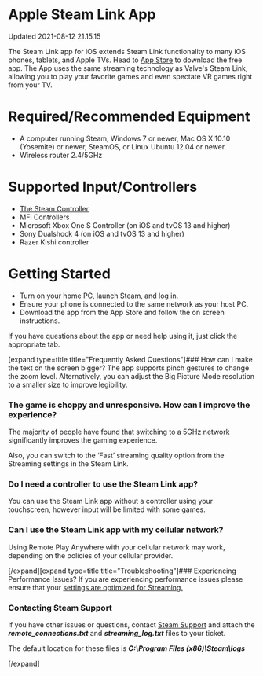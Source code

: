 # Apple Steam Link App
Updated 2021-08-12 21.15.15

The Steam Link app for iOS extends Steam Link functionality to many iOS phones, tablets, and Apple TVs. Head to [App Store](https://www.apple.com/app-store/) to download the free app. The App uses the same streaming technology as Valve's Steam Link, allowing you to play your favorite games and even spectate VR games right from your TV.  
  
  
# Required/Recommended Equipment

* A computer running Steam, Windows 7 or newer, Mac OS X 10.10 (Yosemite) or newer, SteamOS, or Linux Ubuntu 12.04 or newer.
* Wireless router 2.4/5GHz

   
# Supported Input/Controllers

* [The Steam Controller](https://store.steampowered.com/app/353370/Steam_Controller/)
* MFi Controllers
* Microsoft Xbox One S Controller (on iOS and tvOS 13 and higher)
* Sony Dualshock 4 (on iOS and tvOS 13 and higher)
* Razer Kishi controller

   
# Getting Started

* Turn on your home PC, launch Steam, and log in.
* Ensure your phone is connected to the same network as your host PC.
* Download the app from the App Store and follow the on screen instructions.

  
If you have questions about the app or need help using it, just click the appropriate tab.  
  
[expand type=title title="Frequently Asked Questions"]### How can I make the text on the screen bigger?
The app supports pinch gestures to change the zoom level. Alternatively, you can adjust the Big Picture Mode resolution to a smaller size to improve legibility.  
  
### The game is choppy and unresponsive. How can I improve the experience?
The majority of people have found that switching to a 5GHz network significantly improves the gaming experience.  
  
Also, you can switch to the ‘Fast’ streaming quality option from the Streaming settings in the Steam Link.  
  
### Do I need a controller to use the Steam Link app?
You can use the Steam Link app without a controller using your touchscreen, however input will be limited with some games.  
  
### Can I use the Steam Link app with my cellular network?
Using Remote Play Anywhere with your cellular network may work, depending on the policies of your cellular provider.  
  
[/expand][expand type=title title="Troubleshooting"]### Experiencing Performance Issues?
If you are experiencing performance issues please ensure that your [settings are optimized for Streaming.](https://help.steampowered.com/en/faqs/view/3E3D-BE6B-787D-A5D2)  
  
### Contacting Steam Support
If you have other issues or questions, contact [Steam Support](https://help.steampowered.com/en/wizard/HelpWithGameIssue/?appid=353380&issueid=354&nodeid=1&return_nodeid=9) and attach the ***remote_connections.txt*** and ***streaming_log.txt*** files to your ticket.  
  
The default location for these files is ***C:\Program Files (x86)\Steam\logs***  
  
[/expand]